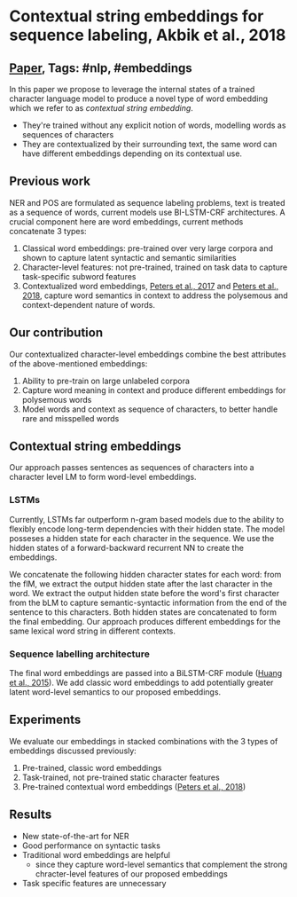 # Contextual string embeddings for sequence labeling, Akbik et al., 2018

## [Paper](https://alanakbik.github.io/papers/coling2018.pdf), Tags: \#nlp, \#embeddings

In this paper we propose to leverage the internal states of a trained character language model to produce a novel type of word embedding which we refer to as *contextual string embedding*.

* They're trained without any explicit notion of words, modelling words as sequences of characters
* They are contextualized by their surrounding text, the same word can have different embeddings depending on its contextual use.

## Previous work

NER and POS are formulated as sequence labeling problems, text is treated as a sequence of words, current models use BI-LSTM-CRF architectures. A crucial component here are word embeddings, current methods concatenate 3 types:

1. Classical word embeddings: pre-trained over very large corpora and shown to capture latent syntactic and semantic similarities
2. Character-level features: not pre-trained, trained on task data to capture task-specific subword features
3. Contextualized word embeddings, [Peters et al., 2017](1705.00108.md) and [Peters et al., 2018](1802.05365.md), capture word semantics in context to address the polysemous and context-dependent nature of words.

## Our contribution

Our contextualized character-level embeddings combine the best attributes of the above-mentioned embeddings:

1. Ability to pre-train on large unlabeled corpora
2. Capture word meaning in context and produce different embeddings for polysemous words
3. Model words and context as sequence of characters, to better handle rare and misspelled words

## Contextual string embeddings

Our approach passes sentences as sequences of characters into a character level LM to form word-level embeddings.

### LSTMs

Currently, LSTMs far outperform n-gram based models due to the ability to flexibly encode long-term dependencies with their hidden state. The model posseses a hidden state for each character in the sequence. We use the hidden states of a forward-backward recurrent NN to create the embeddings.

We concatenate the following hidden character states for each word: from the flM, we extract the output hidden state after the last character in the word. We extract the output hidden state before the word's first character from the bLM to capture semantic-syntactic information from the end of the sentence to this characters. Both hidden states are concatenated to form the final embedding. Our approach produces different embeddings for the same lexical word string in different contexts.

### Sequence labelling architecture

The final word embeddings are passed into a BiLSTM-CRF module ([Huang et al., 2015](1508.01991.md)). We add classic word embeddings to add potentially greater latent word-level semantics to our proposed embeddings.

## Experiments

We evaluate our embeddings in stacked combinations with the 3 types of embeddings discussed previously:

1. Pre-trained, classic word embeddings
2. Task-trained, not pre-trained static character features
3. Pre-trained contextual word embeddings ([Peters et al., 2018](1802.05365.md))

## Results

* New state-of-the-art for NER
* Good performance on syntactic tasks
* Traditional word embeddings are helpful
  * since they capture word-level semantics that complement the strong chracter-level features of our proposed embeddings
* Task specific features are unnecessary
